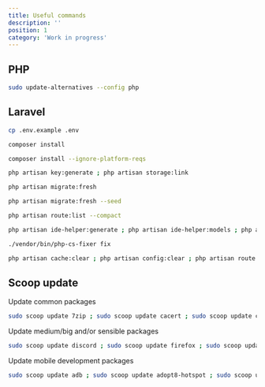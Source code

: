 ```yaml
---
title: Useful commands
description: ''
position: 1
category: 'Work in progress'
---
```


## PHP

```bash
sudo update-alternatives --config php
```

## Laravel

```bash
cp .env.example .env
```

<code-group>
  <code-block label="Composer" active>

  ```bash
  composer install
  ```

  </code-block>
  <code-block label="Ignore">

  ```bash
  composer install --ignore-platform-reqs
  ```

  </code-block>
</code-group>

```bash
php artisan key:generate ; php artisan storage:link
```

<code-group>
  <code-block label="Migrate" active>

  ```bash
  php artisan migrate:fresh
  ```

  </code-block>
  <code-block label="Seeding">

  ```bash
  php artisan migrate:fresh --seed
  ```

  </code-block>
</code-group>

```bash
php artisan route:list --compact
```

```bash
php artisan ide-helper:generate ; php artisan ide-helper:models ; php artisan ide-helper:meta
```

```bash
./vendor/bin/php-cs-fixer fix
```

```bash
php artisan cache:clear ; php artisan config:clear ; php artisan route:clear
```

## Scoop update

Update common packages

```bash
sudo scoop update 7zip ; sudo scoop update cacert ; sudo scoop update composer ; sudo scoop update curl ; sudo scoop update dark ; sudo scoop update doctl ; sudo scoop update ffmpeg ; sudo scoop update firacode ; sudo scoop update git ; sudo scoop update git-with-openssh ; sudo scoop update glow ; sudo scoop update gmkvextractgui ; sudo scoop update hwmonitor ; sudo scoop update innounp ; sudo scoop update lessmsi ; sudo scoop update make ; sudo scoop update mkvtoolnix ; sudo scoop update ngrok ; sudo scoop update nssm ; sudo scoop update nvm ; sudo scoop update php-nts ; sudo scoop update python ; sudo scoop update rufus ; sudo scoop update sudo ; sudo scoop update symfony-cli ; sudo scoop update touch ; sudo scoop update Victor-Mono ; sudo scoop update vim ; sudo scoop update wget ; sudo scoop update which ; sudo scoop update windows-terminal ; sudo scoop update yarn ; sudo scoop update youtube-dl
```

Update medium/big and/or sensible packages

```bash
sudo scoop update discord ; sudo scoop update firefox ; sudo scoop update gimp ; sudo scoop update googlechrome ; sudo scoop update postman ; sudo scoop update rust ; sudo scoop update teamviewer ; sudo scoop update vlc ; sudo scoop update vscode ; sudo scoop update mysql ; sudo scoop update nginx
```

Update mobile development packages

```bash
sudo scoop update adb ; sudo scoop update adopt8-hotspot ; sudo scoop update android-sdk ; sudo scoop update android-studio ; sudo scoop update flutter
```
